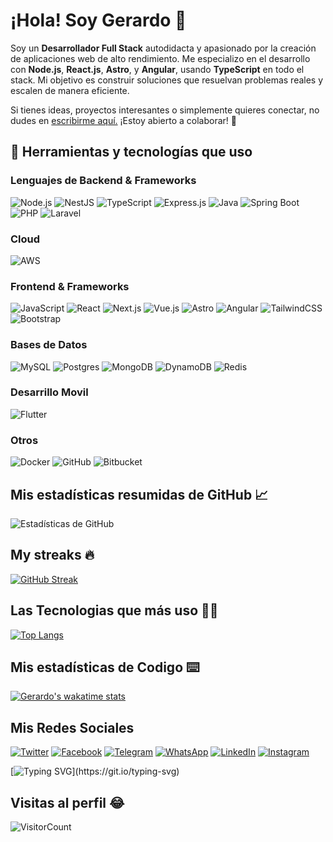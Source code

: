 # ¡Hola! Soy Gerardo 👋

Soy un **Desarrollador Full Stack** autodidacta y apasionado por la creación de aplicaciones web de alto rendimiento. Me especializo en el desarrollo con **Node.js**, **React.js**, **Astro**, y **Angular**, usando **TypeScript** en todo el stack. Mi objetivo es construir soluciones que resuelvan problemas reales y escalen de manera eficiente.

Si tienes ideas, proyectos interesantes o simplemente quieres conectar, no dudes en [escribirme aquí.](https://chaicopadillag.github.io/) ¡Estoy abierto a colaborar! 🚀

## 🔧 Herramientas y tecnologías que uso

### Lenguajes de Backend & Frameworks
![Node.js](https://img.shields.io/badge/node.js-3c873a?logo=node.js&logoColor=white&style=for-the-badge)
![NestJS](https://img.shields.io/badge/nestjs-%23E0234E.svg?logo=nestjs&logoColor=white&style=for-the-badge)
![TypeScript](https://img.shields.io/badge/typescript-%23007ACC.svg?logo=typescript&logoColor=white&style=for-the-badge)
![Express.js](https://img.shields.io/badge/express.js-%23404d59.svg?logo=express&logoColor=%2361DAFB&style=for-the-badge)
![Java](https://img.shields.io/badge/java-%23ED8B00.svg?logo=java&logoColor=white&style=for-the-badge)
![Spring Boot](https://img.shields.io/badge/spring%20boot-%236DB33F.svg?logo=spring-boot&logoColor=white&style=for-the-badge)
![PHP](https://img.shields.io/badge/php-%23777BB4.svg?logo=php&logoColor=white&style=for-the-badge)
![Laravel ](https://img.shields.io/badge/laravel-%23FF2D20.svg?logo=laravel&logoColor=white&style=for-the-badge)

### Cloud
![AWS](https://img.shields.io/badge/aws-232F3E.svg?logo=amazonwebservices&logoColor=white&style=for-the-badge)


### Frontend & Frameworks
![JavaScript](https://img.shields.io/badge/javascript-%23323330.svg?logo=javascript&logoColor=%23F7DF1E&style=for-the-badge)
![React](https://img.shields.io/badge/react.js-%2320232a.svg?logo=react&logoColor=%2361DAFB&style=for-the-badge)
![Next.js](https://img.shields.io/badge/next.js-black?logo=next.js&logoColor=white&style=for-the-badge)
![Vue.js](https://img.shields.io/badge/vue.js-4FC08D?logo=vue.js&logoColor=white&style=for-the-badge)
![Astro](https://img.shields.io/badge/astro-%23FF5D00.svg?logo=astro&logoColor=white&style=for-the-badge)
![Angular](https://img.shields.io/badge/angular-%23DD0031.svg?logo=angular&logoColor=white&style=for-the-badge)
![TailwindCSS](https://img.shields.io/badge/tailwindcss-%2338B2AC.svg?logo=tailwind-css&logoColor=white&style=for-the-badge)
![Bootstrap](https://img.shields.io/badge/bootstrap-%23563D7C.svg?logo=bootstrap&logoColor=white&style=for-the-badge)

### Bases de Datos
![MySQL](https://img.shields.io/badge/mysql-00758F.svg?logo=mysql&logoColor=white&style=for-the-badge)
![Postgres](https://img.shields.io/badge/postgres-%23316192.svg?logo=postgresql&logoColor=white&style=for-the-badge)
![MongoDB](https://img.shields.io/badge/MongoDB-%234ea94b.svg?logo=mongodb&logoColor=white&style=for-the-badge)
![DynamoDB](https://img.shields.io/badge/DynamoDB-4053D6?logo=amazondynamodb&logoColor=white&style=for-the-badge)
![Redis](https://img.shields.io/badge/redis-%23DD0031.svg?logo=redis&logoColor=white&style=for-the-badge)

### Desarrillo Movil
![Flutter](https://img.shields.io/badge/Flutter-%2302569B.svg?logo=Flutter&logoColor=white&style=for-the-badge)

### Otros
![Docker](https://img.shields.io/badge/docker-%232496ED.svg?logo=docker&logoColor=white&style=for-the-badge)
![GitHub](https://img.shields.io/badge/github-%23121011.svg?logo=github&logoColor=white&style=for-the-badge) 
![Bitbucket](https://img.shields.io/badge/bitbucket-%230047B3.svg?logo=bitbucket&logoColor=white&style=for-the-badge)

## Mis estadísticas resumidas de GitHub 📈

![Estadísticas de GitHub](https://github-readme-stats.vercel.app/api?username=chaicopadillag&theme=ayu-mirage&show_icons=true&count_private=true)

## My streaks 🔥

[![GitHub Streak](http://github-readme-streak-stats.herokuapp.com?user=chaicopadillag&theme=ayu-mirage&date_format=j%2Fn%5B%2FY%5D)](https://git.io/streak-stats)

## Las Tecnologias que más uso 👨‍💻

[![Top Langs](https://github-readme-stats.vercel.app/api/top-langs/?username=chaicopadillag&theme=ayu-mirage&langs_count=6&layout=compact)](https://chaicopadillag.github.io/)

## Mis estadísticas de Codigo ⌨️

[![Gerardo's wakatime stats](https://github-readme-stats.vercel.app/api/wakatime?username=@chaicopadillag&layout=compact&theme=ayu-mirage&custom_title=Estad%C3%ADsticas+de+tiempo)](https://chaicopadillag.github.io/)

## Mis Redes Sociales

[![Twitter](https://img.shields.io/badge/Twitter-%231DA1F2.svg?logo=Twitter&logoColor=white)](https://twitter.com/chaicopadillag)
[![Facebook](https://img.shields.io/badge/Facebook-%231877F2.svg?logo=Facebook&logoColor=white)](https://www.facebook.com/chaicopadillag)
[![Telegram](https://img.shields.io/badge/Telegram-2CA5E0?logo=telegram&logoColor=white)](https://t.me/ReactJSEspanol)
[![WhatsApp](https://img.shields.io/badge/WhatsApp-25D366?logo=whatsapp&logoColor=white)](https://api.whatsapp.com/send?phone=51928522616&text=Hola%20G.%20Chaico,%20me%20contacto%20desde%20tu%20web%20personal.)
[![LinkedIn](https://img.shields.io/badge/linkedin-%230077B5.svg?logo=linkedin&logoColor=white)](https://www.linkedin.com/in/chaicopadillag/)
[![Instagram](https://img.shields.io/badge/Instagram-%23E4405F.svg?logo=Instagram&logoColor=white)](https://www.instagram.com/chaicopadillag/)

[![Typing SVG](https://readme-typing-svg.herokuapp.com?font=Helvetica&color=%2336BCF7&size=30&vCenter=true&width=700&lines="Si+lo+puedes+imaginar%2C+lo+puedes+programar.")](https://git.io/typing-svg)

## Visitas al perfil 😂

![VisitorCount](https://profile-counter.glitch.me/chaicopadillag/count.svg)
